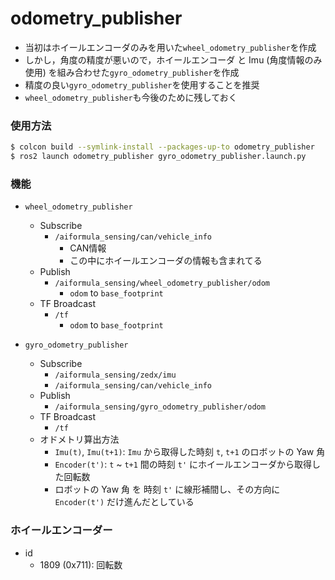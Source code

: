 # odometry_publisher
- 当初はホイールエンコーダのみを用いた`wheel_odometry_publisher`を作成
- しかし，角度の精度が悪いので，ホイールエンコーダ と Imu (角度情報のみ使用) を組み合わせた`gyro_odometry_publisher`を作成
- 精度の良い`gyro_odometry_publisher`を使用することを推奨
- `wheel_odometry_publisher`も今後のために残しておく

### 使用方法
```sh
$ colcon build --symlink-install --packages-up-to odometry_publisher
$ ros2 launch odometry_publisher gyro_odometry_publisher.launch.py
```

### 機能
- `wheel_odometry_publisher`
    - Subscribe
        - `/aiformula_sensing/can/vehicle_info`
            - CAN情報
            - この中にホイールエンコーダの情報も含まれてる
    - Publish
        - `/aiformula_sensing/wheel_odometry_publisher/odom`
            - `odom` to `base_footprint`
    - TF Broadcast
        - `/tf`
            - `odom` to `base_footprint`

- `gyro_odometry_publisher`
    - Subscribe
        - `/aiformula_sensing/zedx/imu`
        - `/aiformula_sensing/can/vehicle_info`
    - Publish
        - `/aiformula_sensing/gyro_odometry_publisher/odom`
    - TF Broadcast
        - `/tf`
    - オドメトリ算出方法
        - `Imu(t)`, `Imu(t+1)`: `Imu` から取得した時刻 `t`, `t+1` のロボットの Yaw 角
        - `Encoder(t')`: `t` ~ `t+1` 間の時刻 `t'` にホイールエンコーダから取得した回転数
        -  ロボットの Yaw 角 を 時刻 `t'` に線形補間し、その方向に `Encoder(t')` だけ進んだとしている

### ホイールエンコーダー
- id
    - 1809 (0x711): 回転数
